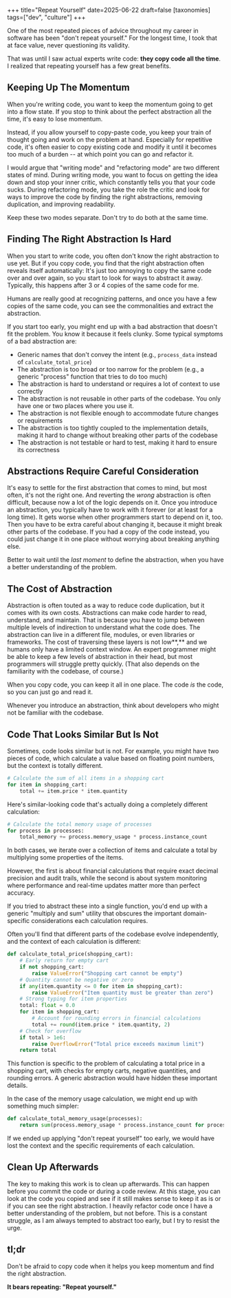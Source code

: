 +++
title="Repeat Yourself"
date=2025-06-22
draft=false
[taxonomies]
tags=["dev", "culture"]
+++

One of the most repeated pieces of advice throughout my career in software has been "don't repeat yourself." 
For the longest time, I took that at face value, never questioning its validity.

That was until I saw actual experts write code: **they copy code all the time**.
I realized that repeating yourself has a few great benefits.

## Keeping Up The Momentum

When you're writing code, you want to keep the momentum going to get into a flow state.
If you stop to think about the perfect abstraction all the time, it's easy to lose momentum.

Instead, if you allow yourself to copy-paste code, you keep your train of thought going and work on the problem at hand.
Especially for repetitive code, it's often easier to copy existing code and modify it until it becomes too much of a burden -- at which point you can go and refactor it. 

I would argue that "writing mode" and "refactoring mode" are two different states of mind.
During writing mode, you want to focus on getting the idea down and stop your inner critic, which constantly tells you that your code sucks.
During refactoring mode, you take the role the critic and look for ways to improve the code by finding the right abstractions, removing duplication, and improving readability.

Keep these two modes separate.
Don't try to do both at the same time.

## Finding The Right Abstraction Is Hard

When you start to write code, you often don't know the right abstraction to use yet.
But if you copy code, you find that the right abstraction often reveals itself automatically:
It's just too annoying to copy the same code over and over again, so you start to look for ways to abstract it away. 
Typically, this happens after 3 or 4 copies of the same code for me.

Humans are really good at recognizing patterns, and once you have a few copies of the same code, you can see the commonalities and extract the abstraction.

If you start too early, you might end up with a bad abstraction that doesn't fit the problem.
You know it because it feels clunky.
Some typical symptoms of a bad abstraction are: 
- Generic names that don't convey the intent (e.g., `process_data` instead of `calculate_total_price`)
- The abstraction is too broad or too narrow for the problem (e.g., a generic "process" function that tries to do too much)
- The abstraction is hard to understand or requires a lot of context to use correctly
- The abstraction is not reusable in other parts of the codebase. You only have one or two places where you use it.
- The abstraction is not flexible enough to accommodate future changes or requirements
- The abstraction is too tightly coupled to the implementation details, making it hard to change without breaking other parts of the codebase
- The abstraction is not testable or hard to test, making it hard to ensure its correctness

## Abstractions Require Careful Consideration 

It's easy to settle for the first abstraction that comes to mind, but most often, it's not the right one.
And reverting the *wrong* abstraction is often difficult, because now a lot of the logic depends on it.
Once you introduce an abstraction, you typically have to work with it forever (or at least for a long time).
It gets worse when other programmers start to depend on it, too.
Then you have to be extra careful about changing it, because it might break other parts of the codebase.
If you had a copy of the code instead, you could just change it in one place without worrying about breaking anything else.

Better to wait until the *last moment* to define the abstraction, when you have a better understanding of the problem.

## The Cost of Abstraction

Abstraction is often touted as a way to reduce code duplication, but it comes with its own costs.
Abstractions can make code harder to read, understand, and maintain.
That is because you have to jump between multiple levels of indirection to understand what the code does.
The abstraction can live in a different file, modules, or even libraries or frameworks.
The cost of traversing these layers is not low**,** and we humans only have a limited context window.
An expert programmer might be able to keep a few levels of abstraction in their head, but most programmers will struggle pretty quickly.
(That also depends on the familiarity with the codebase, of course.)

When you copy code, you can keep it all in one place.
The code *is* the code, so you can just go and read it.

Whenever you introduce an abstraction, think about developers who might not be familiar with the codebase.

## Code That Looks Similar But Is Not

Sometimes, code looks similar but is not.
For example, you might have two pieces of code, which calculate a value based on floating point numbers,
but the context is totally different.

```python
# Calculate the sum of all items in a shopping cart 
for item in shopping_cart:
    total += item.price * item.quantity
```

Here's similar-looking code that's actually doing a completely different calculation:

```python
# Calculate the total memory usage of processes
for process in processes:
    total_memory += process.memory_usage * process.instance_count
```

In both cases, we iterate over a collection of items and calculate a total by multiplying some properties of the items.

However, the first is about financial calculations that require exact decimal precision and audit trails, while the second is about system monitoring where performance and real-time updates matter more than perfect accuracy.

If you tried to abstract these into a single function, you'd end up with a generic "multiply and sum" utility that obscures the important domain-specific considerations each calculation requires.

Often you'll find that different parts of the codebase evolve independently, and the context of each calculation is different:

```python
def calculate_total_price(shopping_cart):
    # Early return for empty cart
    if not shopping_cart:
        raise ValueError("Shopping cart cannot be empty")
    # Quantity cannot be negative or zero
    if any(item.quantity <= 0 for item in shopping_cart):
        raise ValueError("Item quantity must be greater than zero")
    # Strong typing for item properties
    total: float = 0.0
    for item in shopping_cart:
        # Account for rounding errors in financial calculations
        total += round(item.price * item.quantity, 2)
    # Check for overflow
    if total > 1e6:
        raise OverflowError("Total price exceeds maximum limit")
    return total
```

This function is specific to the problem of calculating a total price in a shopping cart, with checks for empty carts, negative quantities, and rounding errors.
A generic abstraction would have hidden these important details.

In the case of the memory usage calculation, we might end up with something much simpler:

```python
def calculate_total_memory_usage(processes):
    return sum(process.memory_usage * process.instance_count for process in processes)
```

If we ended up applying "don't repeat yourself" too early, we would have lost the context and the specific requirements of each calculation.

## Clean Up Afterwards

The key to making this work is to clean up afterwards.
This can happen before you commit the code or during a code review.
At this stage, you can look at the code you copied and see if it still makes sense to keep it as is or if you can see the right abstraction.
I heavily refactor code once I have a better understanding of the problem, but not before.
This is a constant struggle, as I am always tempted to abstract too early, but I try to resist the urge.

## tl;dr

Don't be afraid to copy code when it helps you keep momentum and find the right abstraction.

**It bears repeating: "Repeat yourself."**
 